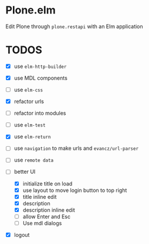 # Plone.elm

Edit Plone through `plone.restapi` with an Elm application

# TODOS

* [x] use `elm-http-builder`
* [x] use MDL components
* [ ] use `elm-css`
* [x] refactor urls
* [ ] refactor into modules
* [ ] use `elm-test`
* [x] use `elm-return`
* [ ] use `navigation` to make urls and `evancz/url-parser`
* [ ] use `remote data`
* [ ] better UI
  - [x] initialize title on load
  - [x] use layout to move login button to top right
  - [x] title inline edit
  - [x] description
  - [x] description inline edit
  - [ ] allow Enter and Esc
  - [ ] Use mdl dialogs
* [x] logout


